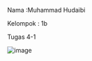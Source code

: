 Nama      :Muhammad Hudaibi

Kelompok  : 1b

Tugas 4-1

![image](https://github.com/MuhammadHudaibi/Tugas4-1/assets/91574082/cb6f8823-13a1-4409-ba4a-f9e001e5dc1e)
